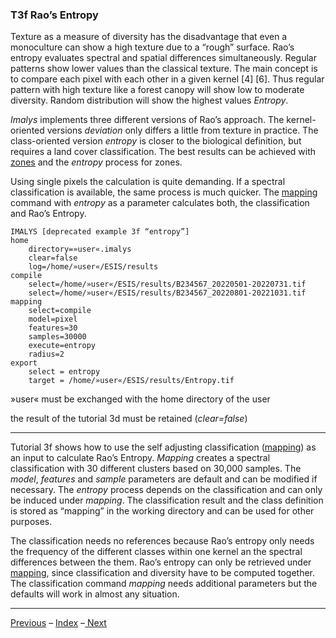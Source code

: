 ### T3f	Rao’s Entropy

Texture as a measure of diversity has the disadvantage that even a monoculture can show a high texture due to a “rough” surface. Rao’s entropy evaluates spectral and spatial differences simultaneously. Regular patterns show lower values than the classical texture. The main concept is to compare each pixel with each other in a given kernel [4] [6]. Thus regular pattern with high texture like a forest canopy will show low to moderate diversity. Random distribution will show the highest values *Entropy*.

*Imalys* implements three different versions of Rao’s approach. The kernel-oriented versions *deviation* only differs a little from texture in practice. The class-oriented version *entropy* is closer to the biological definition, but requires a land cover classification. The best results can be achieved with [zones]() and the *entropy* process for zones.

Using single pixels the calculation is quite demanding. If a spectral classification is available, the same process is much quicker. The [mapping](../manual/7_Zones.md) command with *entropy* as a parameter calculates both, the classification and Rao’s Entropy.  

```
IMALYS [deprecated example 3f “entropy”]
home
	directory=»user«.imalys
	clear=false
	log=/home/»user«/ESIS/results
compile
	select=/home/»user«/ESIS/results/B234567_20220501-20220731.tif
	select=/home/»user«/ESIS/results/B234567_20220801-20221031.tif
mapping
	select=compile
	model=pixel
	features=30
	samples=30000
	execute=entropy
	radius=2
export
	select = entropy
	target = /home/»user«/ESIS/results/Entropy.tif
```

»user« must be exchanged with the home directory of the user

the result of the tutorial 3d must be retained (*clear=false*)

-----

Tutorial 3f shows how to use the self adjusting classification ([mapping](../manual/9_Mapping.md)) as an input to calculate Rao’s Entropy. *Mapping* creates a spectral classification with 30 different clusters based on 30,000 samples. The *model*, *features* and *sample* parameters are default and can be modified if necessary. The *entropy* process depends on the classification and can only be induced under *mapping*. The classification result and the class definition is stored as “mapping” in the working directory and can be used for other purposes.

The classification needs no references because Rao’s entropy only needs the frequency of the different classes within one kernel an the spectral differences between the them. Rao’s entropy can only be retrieved under [mapping](../manual/9_Maping.md), since classification and diversity have to be computed together. The classification command *mapping* needs additional parameters but the defaults will work in almost any situation.

-----

[Previous](3e_Entropy.md) – [Index](Index.md) –[ Next](4_Zones.md)
